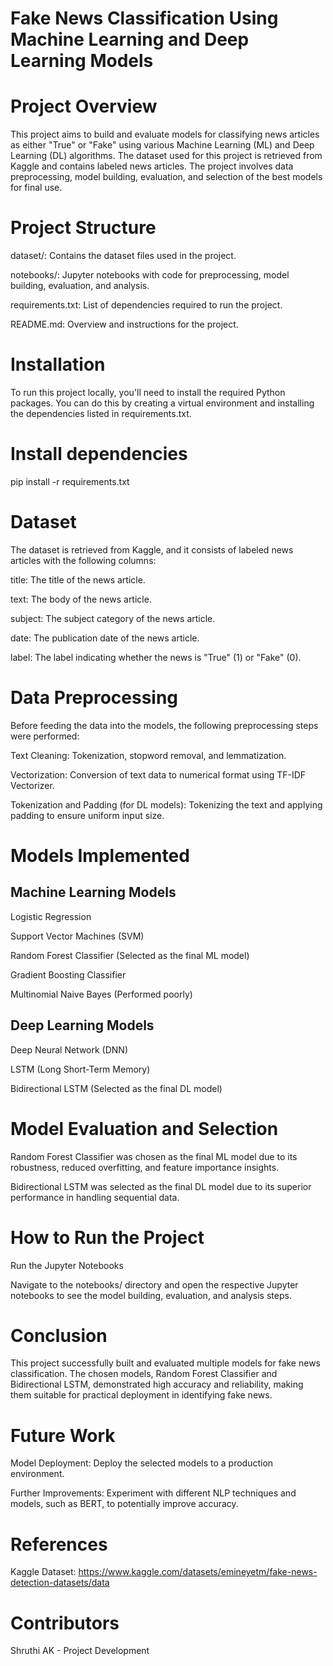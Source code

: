 # Fake News Classification Using Machine Learning and Deep Learning Models

# Project Overview

This project aims to build and evaluate models for classifying news articles as either "True" or "Fake" using various Machine Learning (ML) and Deep Learning (DL) algorithms. The dataset used for this project is retrieved from Kaggle and contains labeled news articles. The project involves data preprocessing, model building, evaluation, and selection of the best models for final use.

# Project Structure

dataset/: Contains the dataset files used in the project.

notebooks/: Jupyter notebooks with code for preprocessing, model building, evaluation, and analysis.

requirements.txt: List of dependencies required to run the project.

README.md: Overview and instructions for the project.

# Installation

To run this project locally, you'll need to install the required Python packages. You can do this by creating a virtual environment and installing the dependencies listed in requirements.txt.

# Install dependencies

pip install -r requirements.txt

# Dataset

The dataset is retrieved from Kaggle, and it consists of labeled news articles with the following columns:

title: The title of the news article.

text: The body of the news article.

subject: The subject category of the news article.

date: The publication date of the news article.

label: The label indicating whether the news is "True" (1) or "Fake" (0).

# Data Preprocessing

Before feeding the data into the models, the following preprocessing steps were performed:

Text Cleaning: Tokenization, stopword removal, and lemmatization.

Vectorization: Conversion of text data to numerical format using TF-IDF Vectorizer.

Tokenization and Padding (for DL models): Tokenizing the text and applying padding to ensure uniform input size.

# Models Implemented

## Machine Learning Models

Logistic Regression

Support Vector Machines (SVM)

Random Forest Classifier (Selected as the final ML model)

Gradient Boosting Classifier

Multinomial Naive Bayes (Performed poorly)

## Deep Learning Models

Deep Neural Network (DNN)

LSTM (Long Short-Term Memory)

Bidirectional LSTM (Selected as the final DL model)

# Model Evaluation and Selection

Random Forest Classifier was chosen as the final ML model due to its robustness, reduced overfitting, and feature importance insights.

Bidirectional LSTM was selected as the final DL model due to its superior performance in handling sequential data.

# How to Run the Project

Run the Jupyter Notebooks

Navigate to the notebooks/ directory and open the respective Jupyter notebooks to see the model building, evaluation, and analysis steps.

# Conclusion

This project successfully built and evaluated multiple models for fake news classification. The chosen models, Random Forest Classifier and Bidirectional LSTM, demonstrated high accuracy and reliability, making them suitable for practical deployment in identifying fake news.

# Future Work

Model Deployment: Deploy the selected models to a production environment.

Further Improvements: Experiment with different NLP techniques and models, such as BERT, to potentially improve accuracy.

# References

Kaggle Dataset: https://www.kaggle.com/datasets/emineyetm/fake-news-detection-datasets/data

# Contributors

Shruthi AK - Project Development
